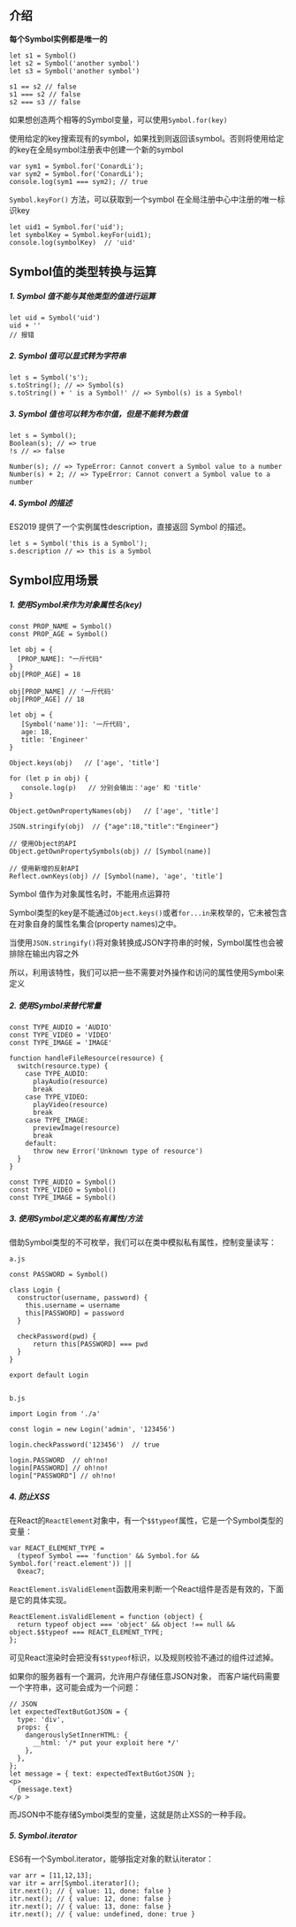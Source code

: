 ## 介绍

**每个Symbol实例都是唯一的**

```
let s1 = Symbol()
let s2 = Symbol('another symbol')
let s3 = Symbol('another symbol')

s1 == s2 // false
s1 === s2 // false
s2 === s3 // false
```
如果想创造两个相等的Symbol变量，可以使用`Symbol.for(key)`

使用给定的key搜索现有的symbol，如果找到则返回该symbol。否则将使用给定的key在全局symbol注册表中创建一个新的symbol

```
var sym1 = Symbol.for('ConardLi');
var sym2 = Symbol.for('ConardLi');
console.log(sym1 === sym2); // true
```
`Symbol.keyFor()` 方法，可以获取到一个symbol 在全局注册中心中注册的唯一标识key

```
let uid1 = Symbol.for('uid');
let symbolKey = Symbol.keyFor(uid1);
console.log(symbolKey)  // 'uid'
```



## Symbol值的类型转换与运算

##### 1. Symbol 值不能与其他类型的值进行运算

```
let uid = Symbol('uid')
uid + ''
// 报错
```

##### 2. Symbol 值可以显式转为字符串

```
let s = Symbol('s');
s.toString(); // => Symbol(s)
s.toString() + ' is a Symbol!' // => Symbol(s) is a Symbol!
```
##### 3. Symbol 值也可以转为布尔值，但是不能转为数值
```
let s = Symbol();
Boolean(s); // => true
!s // => false

Number(s); // => TypeError: Cannot convert a Symbol value to a number
Number(s) + 2; // => TypeError: Cannot convert a Symbol value to a number
```

##### 4. Symbol 的描述

ES2019 提供了一个实例属性description，直接返回 Symbol 的描述。
```
let s = Symbol('this is a Symbol');
s.description // => this is a Symbol
```



##  Symbol应用场景

##### 1. 使用Symbol来作为对象属性名(key)

```
const PROP_NAME = Symbol()
const PROP_AGE = Symbol()

let obj = {
  [PROP_NAME]: "一斤代码"
}
obj[PROP_AGE] = 18

obj[PROP_NAME] // '一斤代码'
obj[PROP_AGE] // 18

let obj = {
   [Symbol('name')]: '一斤代码',
   age: 18,
   title: 'Engineer'
}

Object.keys(obj)   // ['age', 'title']

for (let p in obj) {
   console.log(p)   // 分别会输出：'age' 和 'title'
}

Object.getOwnPropertyNames(obj)   // ['age', 'title']

JSON.stringify(obj)  // {"age":18,"title":"Engineer"}

// 使用Object的API
Object.getOwnPropertySymbols(obj) // [Symbol(name)]

// 使用新增的反射API
Reflect.ownKeys(obj) // [Symbol(name), 'age', 'title']
```
Symbol 值作为对象属性名时，不能用点运算符

Symbol类型的key是不能通过`Object.keys()`或者`for...in`来枚举的，它未被包含在对象自身的属性名集合(property names)之中。

当使用`JSON.stringify()`将对象转换成JSON字符串的时候，Symbol属性也会被排除在输出内容之外

所以，利用该特性，我们可以把一些不需要对外操作和访问的属性使用Symbol来定义

##### 2. 使用Symbol来替代常量

```
const TYPE_AUDIO = 'AUDIO'
const TYPE_VIDEO = 'VIDEO'
const TYPE_IMAGE = 'IMAGE'

function handleFileResource(resource) {
  switch(resource.type) {
    case TYPE_AUDIO:
      playAudio(resource)
      break
    case TYPE_VIDEO:
      playVideo(resource)
      break
    case TYPE_IMAGE:
      previewImage(resource)
      break
    default:
      throw new Error('Unknown type of resource')
  }
}

const TYPE_AUDIO = Symbol()
const TYPE_VIDEO = Symbol()
const TYPE_IMAGE = Symbol()
```

##### 3. 使用Symbol定义类的私有属性/方法

借助Symbol类型的不可枚举，我们可以在类中模拟私有属性，控制变量读写：
```
a.js

const PASSWORD = Symbol()

class Login {
  constructor(username, password) {
    this.username = username
    this[PASSWORD] = password
  }

  checkPassword(pwd) {
      return this[PASSWORD] === pwd
  }
}

export default Login


b.js

import Login from './a'

const login = new Login('admin', '123456')

login.checkPassword('123456')  // true

login.PASSWORD  // oh!no!
login[PASSWORD] // oh!no!
login["PASSWORD"] // oh!no!
```
##### 4. 防止XSS

在React的`ReactElement`对象中，有一个`$$typeof`属性，它是一个Symbol类型的变量：
```
var REACT_ELEMENT_TYPE =
  (typeof Symbol === 'function' && Symbol.for && Symbol.for('react.element')) ||
  0xeac7;
```
`ReactElement.isValidElement`函数用来判断一个React组件是否是有效的，下面是它的具体实现。

```
ReactElement.isValidElement = function (object) {
  return typeof object === 'object' && object !== null && object.$$typeof === REACT_ELEMENT_TYPE;
};
```
可见React渲染时会把没有`$$typeof`标识，以及规则校验不通过的组件过滤掉。

如果你的服务器有一个漏洞，允许用户存储任意JSON对象， 而客户端代码需要一个字符串，这可能会成为一个问题：

```
// JSON
let expectedTextButGotJSON = {
  type: 'div',
  props: {
    dangerouslySetInnerHTML: {
      __html: '/* put your exploit here */'
    },
  },
};
let message = { text: expectedTextButGotJSON };
<p>
  {message.text}
</p >
```

而JSON中不能存储Symbol类型的变量，这就是防止XSS的一种手段。

##### 5. Symbol.iterator

ES6有一个Symbol.iterator，能够指定对象的默认iterator：
```
var arr = [11,12,13];
var itr = arr[Symbol.iterator]();    
itr.next(); // { value: 11, done: false }  
itr.next(); // { value: 12, done: false }  
itr.next(); // { value: 13, done: false }   
itr.next(); // { value: undefined, done: true }
```
